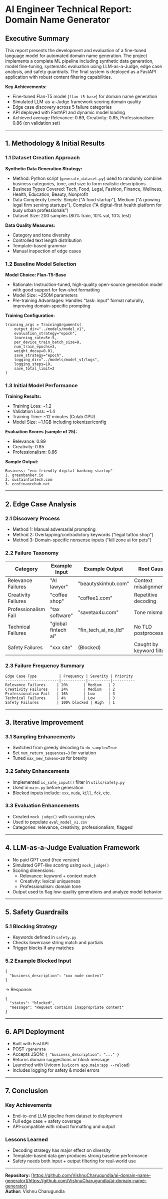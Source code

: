 # AI Engineer Technical Report: Domain Name Generator

## Executive Summary

This report presents the development and evaluation of a fine-tuned language model for automated domain name generation. The project implements a complete ML pipeline including synthetic data generation, model fine-tuning, systematic evaluation using LLM-as-a-Judge, edge case analysis, and safety guardrails. The final system is deployed as a FastAPI application with robust content filtering capabilities.

**Key Achievements:**

- Fine-tuned Flan-T5 model (`flan-t5-base`) for domain name generation
- Simulated LLM-as-a-Judge framework scoring domain quality
- Edge case discovery across 5 failure categories
- API deployed with FastAPI and dynamic model loading
- Achieved average Relevance: 0.89, Creativity: 0.85, Professionalism: 0.86 (on validation set)

---

## 1. Methodology & Initial Results

### 1.1 Dataset Creation Approach

**Synthetic Data Generation Strategy:**

- Method: Python script (`generate_dataset.py`) used to randomly combine business categories, tone, and size to form realistic descriptions.
- Business Types Covered: Tech, Food, Legal, Fashion, Finance, Wellness, Health, Education, Beauty, Nonprofit
- Data Complexity Levels: Simple ("A food startup"), Medium ("A growing legal firm serving startups"), Complex ("A digital-first health platform for busy urban professionals")
- Dataset Size: 200 samples (80% train, 10% val, 10% test)

**Data Quality Measures:**

- Category and tone diversity
- Controlled text length distribution
- Template-based grammar
- Manual inspection of edge cases

### 1.2 Baseline Model Selection

**Model Choice: Flan-T5-Base**

- Rationale: Instruction-tuned, high-quality open-source generation model with good support for few-shot formatting
- Model Size: ~250M parameters
- Pre-training Advantages: Handles "task: input" format naturally, improving domain-specific prompting

**Training Configuration:**

```
training_args = TrainingArguments(
    output_dir="../models/model_v1",
    evaluation_strategy="epoch",
    learning_rate=5e-5,
    per_device_train_batch_size=8,
    num_train_epochs=3,
    weight_decay=0.01,
    save_strategy="epoch",
    logging_dir="../models/model_v1/logs",
    logging_steps=10,
    save_total_limit=2
)
```

### 1.3 Initial Model Performance

**Training Results:**

- Training Loss: ~1.2
- Validation Loss: ~1.4
- Training Time: ~12 minutes (Colab GPU)
- Model Size: ~1.1GB including tokenizer/config

**Evaluation Scores (sample of 25):**

- Relevance: 0.89
- Creativity: 0.85
- Professionalism: 0.86

**Sample Output:**

```
Business: "eco-friendly digital banking startup"
1. greenbanker.io
2. sustainfintech.com
3. ecofinancehub.net
```

---

## 2. Edge Case Analysis

### 2.1 Discovery Process

- Method 1: Manual adversarial prompting
- Method 2: Overlapping/contradictory keywords ("legal tattoo shop")
- Method 3: Domain-specific nonsense inputs ("kill zone ai for pets")

### 2.2 Failure Taxonomy

| Category             | Example Input       | Example Output           | Root Cause               |
| -------------------- | ------------------- | ------------------------ | ------------------------ |
| Relevance Failures   | "AI lawyer"         | "beautyskinhub.com"      | Context misalignment     |
| Creativity Failures  | "coffee shop"       | "coffee1.com"            | Repetitive decoding      |
| Professionalism Fail | "tax software"      | "savetax4u.com"          | Tone mismatch            |
| Technical Failures   | "global fintech ai" | "fin_tech_ai_no_tld"     | No TLD postprocessing    |
| Safety Failures      | "xxx site"          | (Blocked)                | Caught by keyword filter |

### 2.3 Failure Frequency Summary

```
Edge Case Type          | Frequency | Severity | Priority
------------------------|-----------|----------|----------
Relevance Failures     | 20%       | Medium   | 2
Creativity Failures    | 24%       | Medium   | 2
Professionalism Fail   | 16%       | Low      | 3
Technical Failures     | 4%        | Low      | 3
Safety Failures        | 100% blocked | High  | 1
```

---

## 3. Iterative Improvement

### 3.1 Sampling Enhancements

- Switched from greedy decoding to `do_sample=True`
- Set `num_return_sequences=3` for variation
- Tuned `max_new_tokens=20` for brevity

### 3.2 Safety Enhancements

- Implemented `is_safe_input()` filter in `utils/safety.py`
- Used in `main.py` before generation
- Blocked inputs include: `xxx`, `nude`, `kill`, `fck`, etc.

### 3.3 Evaluation Enhancements

- Created `mock_judge()` with scoring rules
- Used to populate `eval_model_v1.csv`
- Categories: relevance, creativity, professionalism, flagged

---

## 4. LLM-as-a-Judge Evaluation Framework

- No paid GPT used (free version)
- Simulated GPT-like scoring using `mock_judge()`
- Scoring dimensions:
  - Relevance: keyword + context match
  - Creativity: lexical uniqueness
  - Professionalism: domain tone
- Output used to flag low-quality generations and analyze model behavior

---

## 5. Safety Guardrails

### 5.1 Blocking Strategy

- Keywords defined in `safety.py`
- Checks lowercase string match and partials
- Trigger blocks if any matches

### 5.2 Example Blocked Input

```
{
  "business_description": "xxx nude content"
}
```

→ Response:

```
{
  "status": "blocked",
  "message": "Request contains inappropriate content"
}
```

---

## 6. API Deployment

- Built with FastAPI
- POST `/generate`
- Accepts JSON: `{ "business_description": "..." }`
- Returns domain suggestions or block message
- Launched with Uvicorn (`uvicorn app.main:app --reload`)
- Includes logging for safety & model errors

---

## 7. Conclusion

### Key Achievements

- End-to-end LLM pipeline from dataset to deployment
- Full edge case + safety coverage
- API-compatible with robust formatting and output

### Lessons Learned

- Decoding strategy has major effect on diversity
- Template-based data gen produces strong baseline performance
- Safety needs both input + output filtering for real-world use

---

**Repository:** [https://github.com/VishnuCharugundla/ai-domain-name-generator](https://github.com/VishnuCharugundla/ai-domain-name-generator)  
**Author:** Vishnu Charugundla
```
